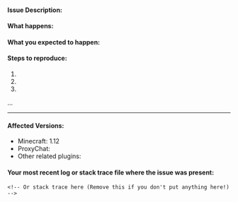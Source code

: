 #### Issue Description: <!-- Please remove anything that doesn't apply! -->



#### What happens:



#### What you expected to happen:



#### Steps to reproduce:

1. 
2. 
3. 
...

____
#### Affected Versions: <!-- Do *not* use "latest"! -->

- Minecraft: 1.12
- ProxyChat:  
- Other related plugins: 

#### Your most recent log or stack trace file where the issue was present: 

<!-- pastebin/gist/etc link here -->

```
<!-- Or stack trace here (Remove this if you don't put anything here!) -->
```
